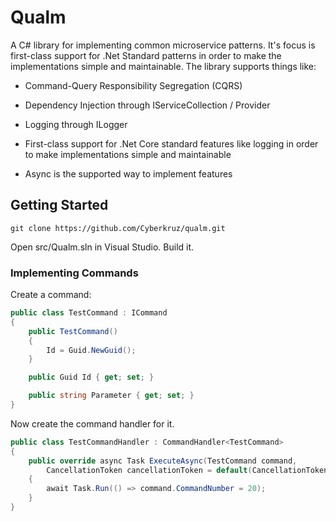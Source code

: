 # Qualm

A C# library for implementing common microservice patterns. It's focus is first-class support for .Net Standard patterns in order to make the implementations simple and maintainable. The library supports things like:

* Command-Query Responsibility Segregation (CQRS)
* Dependency Injection through IServiceCollection / Provider
* Logging through ILogger<T>

* First-class support for .Net Core standard features like logging in order to make implementations simple and maintainable
* Async is the supported way to implement features

## Getting Started

```
git clone https://github.com/Cyberkruz/qualm.git
```

Open src/Qualm.sln in Visual Studio. Build it.

### Implementing Commands

Create a command:

```csharp
public class TestCommand : ICommand
{
    public TestCommand()
    {
        Id = Guid.NewGuid();
    }

    public Guid Id { get; set; }

    public string Parameter { get; set; }
}
```

Now create the command handler for it.

```csharp
public class TestCommandHandler : CommandHandler<TestCommand>
{
    public override async Task ExecuteAsync(TestCommand command, 
        CancellationToken cancellationToken = default(CancellationToken))
    {
        await Task.Run(() => command.CommandNumber = 20);
    }
}
```
